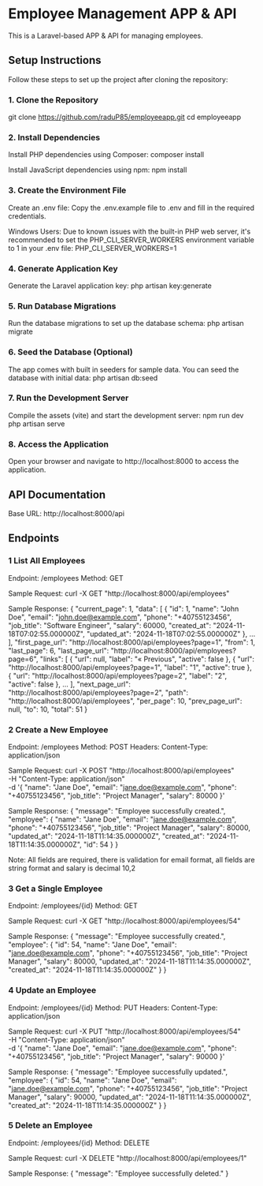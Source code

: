 # Employee Management APP & API

This is a Laravel-based APP & API for managing employees.

## Setup Instructions

  Follow these steps to set up the project after cloning the repository:

  ### 1. Clone the Repository

  git clone https://github.com/raduP85/employeeapp.git
  cd employeeapp

  ### 2. Install Dependencies

  Install PHP dependencies using Composer: composer install

  Install JavaScript dependencies using npm: npm install

  ### 3. Create the Environment File

  Create an .env file: Copy the .env.example file to .env and fill in the required credentials.

  Windows Users: Due to known issues with the built-in PHP web server, it's recommended to set the PHP_CLI_SERVER_WORKERS environment variable to 1 in your .env file:
  PHP_CLI_SERVER_WORKERS=1

  ### 4. Generate Application Key

  Generate the Laravel application key: php artisan key:generate

  ### 5. Run Database Migrations

  Run the database migrations to set up the database schema: php artisan migrate

  ### 6. Seed the Database (Optional)

  The app comes with built in seeders for sample data.
  You can seed the database with initial data: php artisan db:seed

  ### 7.  Run the Development Server

  Compile the assets (vite) and start the development server: 
  npm run dev
  php artisan serve

  ### 8.  Access the Application

  Open your browser and navigate to http://localhost:8000 to access the application.

## API Documentation

Base URL: http://localhost:8000/api

## Endpoints

  ### 1 List All Employees
  Endpoint: /employees
  Method: GET

  Sample Request: curl -X GET "http://localhost:8000/api/employees"

  Sample Response:
  {
    "current_page": 1,
    "data": [
        {
            "id": 1,
            "name": "John Doe",
            "email": "john.doe@example.com",
            "phone": "+40755123456",
            "job_title": "Software Engineer",
            "salary": 60000,
            "created_at": "2024-11-18T07:02:55.000000Z",
            "updated_at": "2024-11-18T07:02:55.000000Z"
        },
        ...
    ],
    "first_page_url": "http://localhost:8000/api/employees?page=1",
    "from": 1,
    "last_page": 6,
    "last_page_url": "http://localhost:8000/api/employees?page=6",
    "links": [
        {
            "url": null,
            "label": "&laquo; Previous",
            "active": false
        },
        {
            "url": "http://localhost:8000/api/employees?page=1",
            "label": "1",
            "active": true
        },
        {
            "url": "http://localhost:8000/api/employees?page=2",
            "label": "2",
            "active": false
        },
        ...
    ],
    "next_page_url": "http://localhost:8000/api/employees?page=2",
    "path": "http://localhost:8000/api/employees",
    "per_page": 10,
    "prev_page_url": null,
    "to": 10,
    "total": 51
  }

  ### 2 Create a New Employee
  Endpoint: /employees
  Method: POST
  Headers: Content-Type: application/json

  Sample Request:
  curl -X POST "http://localhost:8000/api/employees" \
  -H "Content-Type: application/json" \
  -d '{
      "name": "Jane Doe",
      "email": "jane.doe@example.com",
      "phone": "+40755123456",
      "job_title": "Project Manager",
      "salary": 80000
  }'

  Sample Response:
  {
    "message": "Employee successfully created.",
    "employee": {
        "name": "Jane Doe",
        "email": "jane.doe@example.com",
        "phone": "+40755123456",
        "job_title": "Project Manager",
        "salary": 80000,
        "updated_at": "2024-11-18T11:14:35.000000Z",
        "created_at": "2024-11-18T11:14:35.000000Z",
        "id": 54
    }
  }

  Note: All fields are required, there is validation for email format, all fields are string format and salary is decimal 10,2

  ### 3 Get a Single Employee
  Endpoint: /employees/{id}
  Method: GET

  Sample Request: curl -X GET "http://localhost:8000/api/employees/54"

  Sample Response:
  {
    "message": "Employee successfully created.",
    "employee": {
        "id": 54,
        "name": "Jane Doe",
        "email": "jane.doe@example.com",
        "phone": "+40755123456",
        "job_title": "Project Manager",
        "salary": 80000,
        "updated_at": "2024-11-18T11:14:35.000000Z",
        "created_at": "2024-11-18T11:14:35.000000Z"
    }
  }

  ### 4 Update an Employee
  Endpoint: /employees/{id}
  Method: PUT
  Headers: Content-Type: application/json

  Sample Request:
  curl -X PUT "http://localhost:8000/api/employees/54" \
  -H "Content-Type: application/json" \
  -d '{
      "name": "Jane Doe",
      "email": "jane.doe@example.com",
      "phone": "+40755123456",
      "job_title": "Project Manager",
      "salary": 90000
  }'

  Sample Response:
  {
    "message": "Employee successfully updated.",
    "employee": {
        "id": 54,
        "name": "Jane Doe",
        "email": "jane.doe@example.com",
        "phone": "+40755123456",
        "job_title": "Project Manager",
        "salary": 90000,
        "updated_at": "2024-11-18T11:14:35.000000Z",
        "created_at": "2024-11-18T11:14:35.000000Z"
    }
  }

  ### 5 Delete an Employee
  Endpoint: /employees/{id}
  Method: DELETE

  Sample Request: curl -X DELETE "http://localhost:8000/api/employees/1"

  Sample Response:
  {
    "message": "Employee successfully deleted."
  }